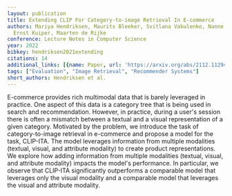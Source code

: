 ```yaml
---
layout: publication
title: Extending CLIP For Category-to-image Retrieval In E-commerce
authors: Mariya Hendriksen, Maurits Bleeker, Svitlana Vakulenko, Nanne van Noord,
  Ernst Kuiper, Maarten de Rijke
conference: Lecture Notes in Computer Science
year: 2022
bibkey: hendriksen2021extending
citations: 14
additional_links: [{name: Paper, url: 'https://arxiv.org/abs/2112.11294'}]
tags: ["Evaluation", "Image Retrieval", "Recommender Systems"]
short_authors: Hendriksen et al.
---
```

E-commerce provides rich multimodal data that is barely leveraged in
practice. One aspect of this data is a category tree that is being used in
search and recommendation. However, in practice, during a user's session there
is often a mismatch between a textual and a visual representation of a given
category. Motivated by the problem, we introduce the task of category-to-image
retrieval in e-commerce and propose a model for the task, CLIP-ITA. The model
leverages information from multiple modalities (textual, visual, and attribute
modality) to create product representations. We explore how adding information
from multiple modalities (textual, visual, and attribute modality) impacts the
model's performance. In particular, we observe that CLIP-ITA significantly
outperforms a comparable model that leverages only the visual modality and a
comparable model that leverages the visual and attribute modality.